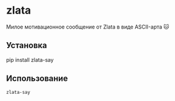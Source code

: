 # zlata

Милое мотивационное сообщение от Zlata в виде ASCII-арта 🐱

## Установка

pip install zlata-say

## Использование

```bash
zlata-say
```
